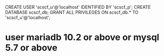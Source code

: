 CREATE USER 'scscf_u'@'localhost' IDENTIFIED BY 'scscf_p';
CREATE DATABASE scscf_db;
GRANT ALL PRIVILEGES ON scscf_db.* TO 'scscf_u'@'localhost';

# user mariadb 10.2 or above or mysql 5.7 or above
